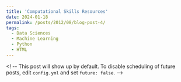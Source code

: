 ```yaml
---
title: 'Computational Skills Resources'
date: 2024-01-18
permalink: /posts/2012/08/blog-post-4/
tags:
  - Data Sciences
  - Machine Learning
  - Python
  - HTML
---
```



<! -- This post will show up by default. To disable scheduling of future posts, edit `config.yml` and set `future: false`.  -->
